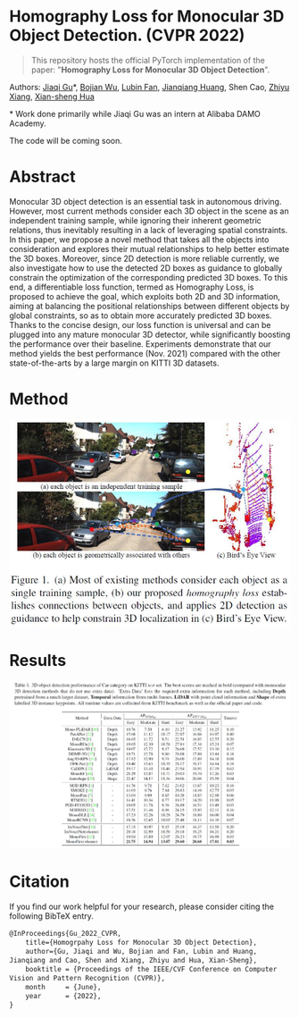 # Homography Loss for Monocular 3D Object Detection. (CVPR 2022)
> This repository hosts the official PyTorch implementation of the paper: "**Homography Loss for Monocular 3D Object Detection**".

Authors: [Jiaqi Gu](https://scholar.google.com.hk/citations?user=1Fr1paQAAAAJ&hl=zh-CN)\*, [Bojian Wu](https://scholar.google.com.hk/citations?hl=zh-CN&user=pdx6Lg8AAAAJ), [Lubin Fan](https://scholar.google.com.hk/citations?user=byG_OEIAAAAJ&hl=zh-CN&oi=ao), [Jianqiang Huang](https://scholar.google.com.hk/citations?user=UqAybqgAAAAJ&hl=zh-CN&oi=ao), Shen Cao, [Zhiyu Xiang](https://scholar.google.com.hk/citations?user=mU08eBsAAAAJ&hl=zh-CN&oi=ao), [Xian-sheng Hua](https://scholar.google.com.hk/citations?user=6G-l4o0AAAAJ&hl=zh-CN&oi=ao)

\* Work done primarily while Jiaqi Gu was an intern at Alibaba DAMO Academy.

The code will be coming soon. 

# Abstract
Monocular 3D object detection is an essential task in autonomous driving. However, most current methods consider each 3D object in the scene as an independent training sample, while ignoring their inherent geometric relations, thus inevitably resulting in a lack of leveraging spatial constraints. In this paper, we propose a novel method that takes all the objects into consideration and explores their mutual relationships to help better estimate the 3D boxes. Moreover, since 2D detection is more reliable currently, we also investigate how to use the detected 2D boxes as guidance to globally constrain the optimization of the corresponding predicted 3D boxes. To this end, a differentiable loss function, termed as Homography Loss, is proposed to achieve the goal, which exploits both 2D and 3D information, aiming at balancing the positional relationships between different objects by global constraints, so as to obtain more accurately predicted 3D boxes. Thanks to the concise design, our loss function is universal and can be plugged into any mature monocular 3D detector, while significantly boosting the performance over their baseline. Experiments demonstrate that our method yields the best performance (Nov. 2021) compared with the other state-of-the-arts by a large margin on KITTI 3D datasets.

# Method
<img src='figs/fig1.jpg'>

# Results
<img src='figs/fig2.jpg'>

# Citation
If you find our work helpful for your research, please consider citing the following BibTeX entry.
```
@InProceedings{Gu_2022_CVPR,
    title={Homogrpahy Loss for Monocular 3D Object Detection},
    author={Gu, Jiaqi and Wu, Bojian and Fan, Lubin and Huang, Jianqiang and Cao, Shen and Xiang, Zhiyu and Hua, Xian-Sheng},
    booktitle = {Proceedings of the IEEE/CVF Conference on Computer Vision and Pattern Recognition (CVPR)},
    month     = {June},
    year      = {2022},
}
```
